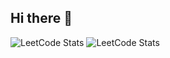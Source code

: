 ## Hi there 👋

<!--
**Muskan8308/Muskan8308** is a ✨ _special_ ✨ repository because its `README.md` (this file) appears on your GitHub profile.

Here are some ideas to get you started:

- 🔭 I’m currently working on ...
- 🌱 I’m currently learning ...
- 👯 I’m looking to collaborate on ...
- 🤔 I’m looking for help with ...
- 💬 Ask me about ...
- 📫 How to reach me: ...
- 😄 Pronouns: ...
- ⚡ Fun fact: ...
## LeetCode Stats  


-->
![LeetCode Stats](https://leetcard.jacoblin.cool/Muskan83038?theme=chartreuse&font=PT%20Sans)
<img src="https://leetcard.jacoblin.cool/Muskan83038?theme=chartreuse&font=PT%20Sans" alt="LeetCode Stats" />
